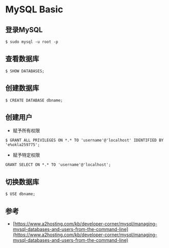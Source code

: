 # MySQL Basic

## 登录MySQL
```
$ sudo mysql -u root -p
```

## 查看数据库
```
$ SHOW DATABASES;
```

## 创建数据库
```
$ CREATE DATABASE dbname;
```

## 创建用户
- 赋予所有权限
```
$ GRANT ALL PRIVILEGES ON *.* TO 'username'@'localhost' IDENTIFIED BY 'e%okla259775';
```
- 赋予特定权限
```
GRANT SELECT ON *.* TO 'username'@'localhost';
```

## 切换数据库
```
$ USE dbname;
```







## 参考
- [https://www.a2hosting.com/kb/developer-corner/mysql/managing-mysql-databases-and-users-from-the-command-line](https://www.a2hosting.com/kb/developer-corner/mysql/managing-mysql-databases-and-users-from-the-command-line)
